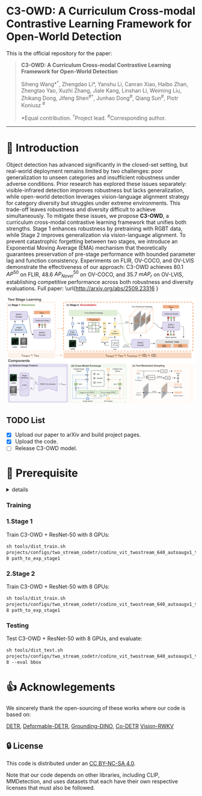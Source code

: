 # C3-OWD: A Curriculum Cross-modal Contrastive Learning Framework for Open-World Detection<br>

This is the official repository for the paper:
> **C3-OWD: A Curriculum Cross-modal Contrastive Learning Framework for Open-World Detection**
>
> Siheng Wang\*<sup>†</sup>, Zhengdao Li\*, Yanshu Li, Canran Xiao, Haibo Zhan, Zhengtao Yao, Xuzhi Zhang,  Jiale Kang,  Linshan Li,  Weiming Liu,  Zhikang Dong,  Jifeng Shen<sup>#†</sup>, Junhao Dong<sup>#</sup>, Qiang Sun<sup>#</sup>,  Piotr Koniusz <sup>#</sup>
>
> \*Equal contribution. <sup>†</sup>Project lead. <sup>#</sup>Corresponding author.
>


---

# 👋 Introduction

Object detection has advanced significantly in the closed-set setting, but real-world deployment remains limited by two challenges: poor generalization to unseen categories and insufficient robustness under adverse conditions. Prior research has explored these issues separately: visible-infrared detection improves robustness but lacks generalization, while open-world detection leverages vision-language alignment strategy for category diversity but struggles under extreme environments. This trade-off leaves robustness and diversity difficult to achieve simultaneously. To mitigate these issues, we propose **C3-OWD**, a curriculum cross-modal contrastive learning framework that unifies both strengths. Stage 1 enhances robustness by pretraining with RGBT data, while Stage 2 improves generalization via vision-language alignment. To prevent catastrophic forgetting between two stages, we introduce an Exponential Moving Average (EMA) mechanism that theoretically guarantees preservation of pre-stage performance with bounded parameter lag and function consistency. Experiments on FLIR, OV-COCO, and OV-LVIS demonstrate the effectiveness of our approach: C3-OWD achieves 80.1 $AP^{50}$ on FLIR, 48.6 $AP^{50}_{Novel}$ on OV-COCO, and 35.7 $mAP_r$ on OV-LVIS, establishing competitive performance across both robustness and diversity evaluations.  Full paper: \url{http://arxiv.org/abs/2509.23316
}


![framework](./assets/framework_2_01.png)

## TODO List

- [x] Upload our paper to arXiv and build project pages.
- [x] Upload the code.
- [ ] Release C3-OWD model.

# 🤗 Prerequisite
<details> 
<summary>details</summary>
  
## Environment
```bash
conda create -n C3-OWD python=3.8.10 -y
pip install torch==1.13.0 torchvision==0.14.0 torchaudio==0.13.0
pip install -r requirements.txt
conda activate C3-OWD
```
We tested our environment on both A100 and H20.


### Prepare training dataset 
The COCO dataset and LVIS dataset should be organized as:
```
Co-DETR
└── data
    ├── coco
    │   ├── annotations
    │   │      ├── instances_train2017.json
    │   │      └── instances_val2017.json
    │   ├── train2017
    │   └── val2017
    │
    └── lvis_v1
        ├── annotations
        │      ├── lvis_v1_train.json
        │      └── lvis_v1_val.json
        ├── train2017
        └── val2017        
```
</details>

### Training
### 1.Stage 1
Train C3-OWD + ResNet-50 with 8 GPUs:
```shell
sh tools/dist_train.sh projects/configs/two_stream_codetr/codino_vit_twostream_640_autoaugv1_train1.py 8 path_to_exp_stage1
```


### 2.Stage 2
Train C3-OWD + ResNet-50 with 8 GPUs:
```shell
sh tools/dist_train.sh projects/configs/two_stream_codetr/codino_vit_twostream_640_autoaugv1_train2.py 8 path_to_exp_stage1
```

### Testing
Test C3-OWD + ResNet-50 with 8 GPUs, and evaluate:
```shell
sh tools/dist_test.sh  projects/configs/two_stream_codetr/codino_vit_twostream_640_autoaugv1_train2.py 8 --eval bbox
```

# 👍 Acknowlegements
We sincerely thank the open-sourcing of these works where our code is based on:

[DETR](https://github.com/facebookresearch/detr.git),
[Deformable-DETR](https://github.com/fundamentalvision/Deformable-DETR.git),
[Grounding-DINO](https://github.com/IDEA-Research/GroundingDINO.git),
[Co-DETR](https://github.com/Sense-X/Co-DETR.git)
[Vision-RWKV](https://github.com/OpenGVLab/Vision-RWKV.git)


## 🔒 License
This code is distributed under an [CC BY-NC-SA 4.0](https://creativecommons.org/licenses/by-nc-sa/4.0/deed.en).

Note that our code depends on other libraries, including CLIP, MMDetection, and uses datasets that each have their own respective licenses that must also be followed.

